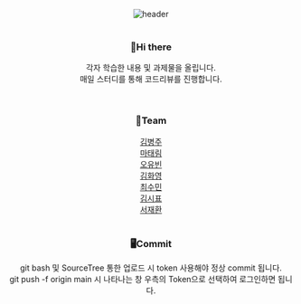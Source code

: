 <div align=center>


![header](https://capsule-render.vercel.app/api?type=Cylinder&color=timeGradient&height=100&section=header&text=Studies%20on%20HTML&fontSize=30)
</br></br>
<h3>👋Hi there</h3>
<p>각자 학습한 내용 및 과제물을 올립니다.</br>
매일 스터디를 통해 코드리뷰를 진행합니다.</p></br>

<h3>🌱Team</h3>
<a href="https://github.com/Rurouni98" target="_blank">김병주</a> </br>
<a href="https://github.com/dodotlm" target="_blank">마태림</a> </br>
<a href="https://github.com/Have-Been" target="_blank">오유빈</a> </br>
<a href="https://github.com/crossjane" target="_blank">김화영</a> </br>
<a href="https://github.com/csm0062" target="_blank">최수민</a> </br>
<a href="https://github.com/ksp2222" target="_blank">김시표</a></br>
<a href="https://github.com/seojaehawn" target="_blank">서재환</a></br></br>

<h3>🖥️Commit</h3>
git bash 및 SourceTree 통한 업로드 시 token 사용해야 정상 commit 됩니다.  </br>
git push -f origin main 시 나타나는 창 우측의 Token으로 선택하여 로그인하면 됩니다. </br></br>

</div>
